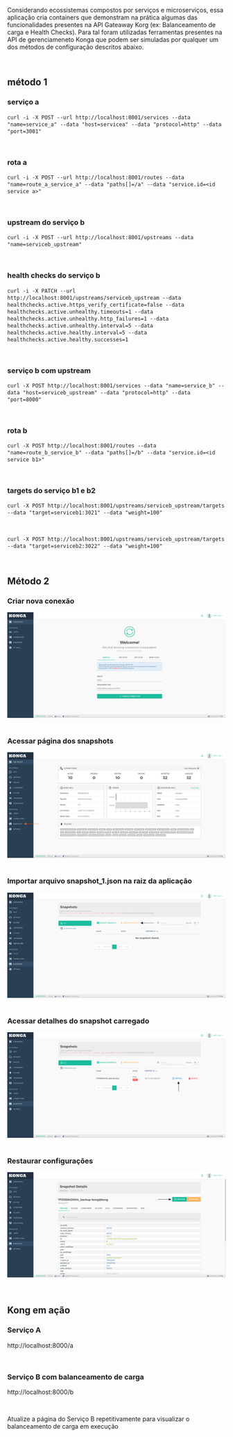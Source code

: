 <p>Considerando ecossistemas compostos por serviços e microserviços, essa aplicação cria containers que demonstram na prática algumas das funcionalidades presentes na API Gateaway Korg (ex: Balanceamento de carga e Health Checks). 
Para tal foram utilizadas ferramentas presentes na API de gerenciameneto Konga que podem ser simuladas por qualquer um dos métodos de configuração descritos abaixo.</p>

&nbsp;
## método 1

### serviço a
```dosini
curl -i -X POST --url http://localhost:8001/services --data "name=service_a" --data "host=servicea" --data "protocol=http" --data "port=3001"
```

&nbsp;
### rota a
```dosini
curl -i -X POST --url http://localhost:8001/routes --data "name=route_a_service_a" --data "paths[]=/a" --data "service.id=<id service a>"
```

&nbsp;
### upstream do serviço b
```dosini
curl -i -X POST --url http://localhost:8001/upstreams --data "name=serviceb_upstream"
```

&nbsp;
### health checks do serviço b
```dosini
curl -i -X PATCH --url http://localhost:8001/upstreams/serviceb_upstream --data healthchecks.active.https_verify_certificate=false --data healthchecks.active.unhealthy.timeouts=1 --data healthchecks.active.unhealthy.http_failures=1 --data healthchecks.active.unhealthy.interval=5 --data healthchecks.active.healthy.interval=5 --data healthchecks.active.healthy.successes=1
```

&nbsp;
### serviço b com upstream
```dosini
curl -X POST http://localhost:8001/services --data "name=service_b" --data "host=serviceb_upstream" --data "protocol=http" --data "port=8000"
```

&nbsp;
### rota b
```dosini
curl -X POST http://localhost:8001/routes --data "name=route_b_service_b" --data "paths[]=/b" --data "service.id=<id service b1>"
```

&nbsp;
### targets do serviço b1 e b2
```dosini
curl -X POST http://localhost:8001/upstreams/serviceb_upstream/targets --data "target=serviceb1:3021" --data "weight=100"
```

&nbsp;
```dosini
curl -X POST http://localhost:8001/upstreams/serviceb_upstream/targets --data "target=serviceb2:3022" --data "weight=100"
```

&nbsp;
## Método 2

### Criar nova conexão
![passo 1](/images/1.png)
&nbsp;
### Acessar página dos snapshots
![passo 2](/images/2.png)
&nbsp;
### Importar arquivo snapshot_1.json na raiz da aplicação
![passo 3](/images/3.png)
&nbsp;
### Acessar detalhes do snapshot carregado
![passo 4](/images/4.png)
&nbsp;
### Restaurar configurações
![passo 5](/images/5.png)

&nbsp;
## Kong em ação

### Serviço A
http://localhost:8000/a

&nbsp;
### Serviço B com balanceamento de carga
http://localhost:8000/b

&nbsp;

Atualize a página do Serviço B repetitivamente para visualizar o balanceamento de carga em execução
